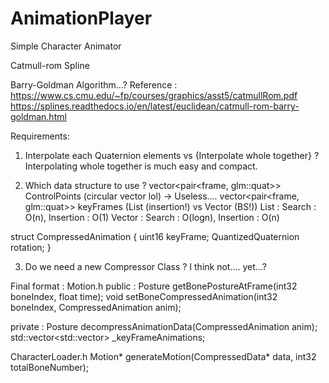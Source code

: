 # AnimationPlayer
 Simple Character Animator

Catmull-rom Spline

Barry-Goldman Algorithm...?
Reference :
https://www.cs.cmu.edu/~fp/courses/graphics/asst5/catmullRom.pdf
https://splines.readthedocs.io/en/latest/euclidean/catmull-rom-barry-goldman.html

Requirements:
1. Interpolate each Quaternion elements vs {Interpolate whole together} ?
	Interpolating whole together is much easy and compact.

2. Which data structure to use ?
vector<pair<frame, glm::quat>> ControlPoints (circular vector lol) -> Useless....
vector<pair<frame, glm::quat>> keyFrames (List (insertion!) vs Vector (BS!))
				List : Search : O(n), Insertion : O(1)
				Vector : Search : O(logn), Insertion : O(n)

struct CompressedAnimation
{
	uint16 keyFrame;
	QuantizedQuaternion rotation;
}

3. Do we need a new Compressor Class ?
	I think not.... yet...?

Final format :
Motion.h
public :
Posture getBonePostureAtFrame(int32 boneIndex, float time);
void	setBoneCompressedAnimation(int32 boneIndex, CompressedAnimation anim);

private :
Posture decompressAnimationData(CompressedAnimation anim);
std::vector<std::vector<CompressedAnimation>> _keyFrameAnimations;


CharacterLoader.h
Motion* generateMotion(CompressedData* data, int32 totalBoneNumber);